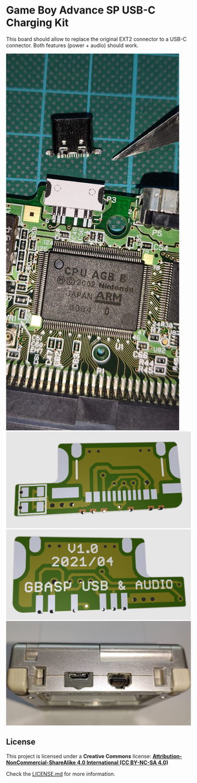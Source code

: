 # Game Boy Advance SP USB-C Charging Kit

This board should allow to replace the original EXT2 connector to a USB-C connector. Both features (power + audio) should work.

![GBASP](https://raw.githubusercontent.com/giltesa/GBA-SP-USB-C/master/3.%20Documentation/Development%20info/GBASP%20Connector.jpg)
![GBASP](https://raw.githubusercontent.com/giltesa/GBA-SP-USB-C/master/4.%20SketchUP/GBASP%20USB-C%20Render%20Top.png)
![GBASP](https://raw.githubusercontent.com/giltesa/GBA-SP-USB-C/master/4.%20SketchUP/GBASP%20USB-C%20Render%20Bottom.png)
![GBASP](https://raw.githubusercontent.com/giltesa/GBA-SP-USB-C/master/4.%20SketchUP/Plastic%20Cap/v5/GBA-SP-CAP.jpg)



## License

This project is licensed under a **Creative Commons** license:
**[Attribution-NonCommercial-ShareAlike 4.0 International (CC BY-NC-SA 4.0) ](https://creativecommons.org/licenses/by-nc-sa/4.0/)**

Check the [LICENSE.md](LICENSE.md) for more information.
